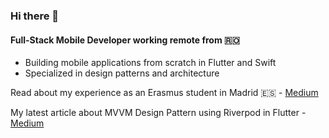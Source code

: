 ### Hi there 👋

#### Full-Stack Mobile Developer working remote from 🇷🇴

- Building mobile applications from scratch in Flutter and Swift
- Specialized in design patterns and architecture

Read about my experience as an Erasmus student in Madrid 🇪🇸 - [Medium](https://medium.com/@antoniocranga/my-experience-as-an-erasmus-student-in-madrid-3e50cba8782f)

My latest article about MVVM Design Pattern using Riverpod in Flutter - [Medium](https://medium.com/@antoniocranga/mvc-design-pattern-using-riverpod-in-flutter-717ffa822786)
<!--
**antoniocranga/antoniocranga** is a ✨ _special_ ✨ repository because its `README.md` (this file) appears on your GitHub profile.

Here are some ideas to get you started:

- 🔭 I’m currently working on ...
- 🌱 I’m currently learning ...
- 👯 I’m looking to collaborate on ...
- 🤔 I’m looking for help with ...
- 💬 Ask me about ...
- 📫 How to reach me: ...
- 😄 Pronouns: ...
- ⚡ Fun fact: ...
-->
